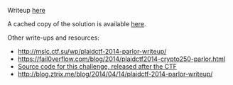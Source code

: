 Writeup [here](https://fail0verflow.com/blog/2014/plaidctf2014-crypto250-parlor.html)

A cached copy of the solution is available [here](plaid2014-parlor_write-up.pdf).

Other write-ups and resources:

* <http://mslc.ctf.su/wp/plaidctf-2014-parlor-writeup/>
* <https://fail0verflow.com/blog/2014/plaidctf2014-crypto250-parlor.html>
* [Source code for this challenge, released after the CTF](https://github.com/pwning/plaidctf2014/tree/master/crypto/parlor)
* <http://blog.ztrix.me/blog/2014/04/14/plaidctf-2014-parlor-writeup/>
